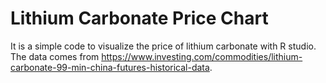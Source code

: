 # Lithium Carbonate Price Chart

It is a simple code to visualize the price of lithium carbonate with R studio. The data comes from https://www.investing.com/commodities/lithium-carbonate-99-min-china-futures-historical-data.

